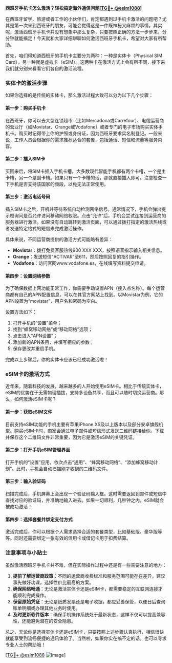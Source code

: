 **西班牙手机卡怎么激活？轻松搞定海外通信问题[[TG💪+ @esim1088](https://t.me/s/esim1088)]**

在西班牙留学、旅游或者工作的小伙伴们，肯定都遇到过手机卡激活的问题吧？尤其是第一次来到西班牙的朋友，可能会觉得这是一件既神秘又麻烦的事情。其实呢，激活西班牙手机卡并没有想象中那么复杂，只要按照正确的方法一步步来，分分钟就能搞定！今天就和大家详细聊聊如何激活西班牙手机卡，希望对大家有所帮助。

首先，咱们得知道西班牙的手机卡主要分为两种：一种是实体卡（Physical SIM Card），另一种就是虚拟卡（eSIM）。这两种卡在激活方式上会有所不同，接下来我们就分别来看看它们各自的激活流程。

### 实体卡的激活步骤

如果你选择的是传统的实体卡，那么激活过程大致可以分为以下几个步骤：

#### 第一步：购买手机卡
在西班牙，你可以去大型连锁超市（比如Mercadona或Carrefour）、电信运营商的营业厅（如Movistar、Orange或Vodafone）或者专门的电子市场购买实体手机卡。购买时记得带上你的护照或身份证，因为西班牙要求实名制登记。一般来说，工作人员会根据你的需求推荐适合的套餐，包括通话、短信和流量等服务内容。

#### 第二步：插入SIM卡
买回来后，将SIM卡插入手机卡槽。大多数现代智能手机都有两个卡槽，一个是主卡槽，另一个是副卡槽。如果只有一个卡槽的话，那就直接插入即可。注意检查一下手机是否支持该国家的频段，以免无法正常使用。

#### 第三步：激活电话号码
插入SIM卡之后，开机并等待系统自动检测网络信号。通常情况下，手机会弹出提示框询问是否允许访问移动网络权限。点击“允许”后，手机会尝试连接到运营商的服务器进行激活。如果没有自动跳转到激活页面，可以通过拨打指定的激活热线或者发送特定格式的短信来完成激活操作。

具体来说，不同运营商提供的激活方式可能略有差异：
- **Movistar**：拨打免费客服热线900 XXX XXX，按照语音指示输入相关信息。
- **Orange**：发送短信“ACTIVAR”至611，然后按照回复的指引操作。
- **Vodafone**：访问官网www.vodafone.es，在线填写资料提交申请。

#### 第四步：设置网络参数
为了确保数据上网功能正常工作，你需要手动设置APN（接入点名称）。每个运营商都有自己的APN配置信息，可以在其官方网站上找到。以Movistar为例，它的APN设置为“movistar”，用户名和密码为空白。

设置方法如下：
1. 打开手机的“设置”菜单；
2. 找到“蜂窝移动网络”或“移动网络”选项；
3. 点击进入“APN设置”；
4. 添加新的APN条目，并填写相应的参数；
5. 保存更改并重启手机。

完成以上步骤后，你的实体卡应该已经成功激活啦！

### eSIM卡的激活方式

近年来，随着科技的发展，越来越多的人开始使用eSIM卡。相比于传统实体卡，eSIM的优势在于无需物理插拔，支持多设备共享，而且可以随时切换运营商。那么，如何激活eSIM卡呢？

#### 第一步：获取eSIM文件
目前支持eSIM功能的手机主要有苹果iPhone XS及以上版本以及部分安卓旗舰机型。购买eSIM卡时，商家会通过电子邮件或短信形式发送二维码链接给你。下载并保存这个二维码文件非常重要，因为它是激活eSIM的关键凭证。

#### 第二步：打开手机eSIM管理界面
打开手机的“设置”应用，依次点击“通用”、“蜂窝移动网络”、“添加蜂窝移动计划”。此时，手机会自动扫描刚才收到的二维码文件。

#### 第三步：输入验证码
扫描完成后，手机屏幕上会出现一个验证码输入框。这时需要返回到邮件或短信中查找对应的验证码，并准确地输入进去。如果一切顺利，几秒钟之内，eSIM就会被成功激活！

#### 第四步：选择套餐并绑定支付方式
激活完成后，你可以根据个人需求选择合适的套餐类型，比如基础版、豪华版等等。同时还需要绑定一张有效的信用卡或借记卡用于扣费结算。

### 注意事项与小贴士

虽然激活西班牙手机卡并不难，但在实际操作过程中还是有一些需要注意的地方：
1. **提前了解运营商政策**：不同的运营商收费标准和服务范围可能存在差异，建议事先做好功课，选择性价比最高的方案。
2. **确保网络畅通**：无论是激活实体卡还是eSIM卡，都需要稳定的互联网连接才能顺利完成操作。
3. **保留原始凭证**：无论是纸质发票还是电子收据，都应妥善保管，以便日后查询账单明细或办理其他业务时使用。
4. **及时更新软件版本**：确保手机操作系统处于最新状态，这样不仅可以提高兼容性，还能避免潜在的安全隐患。

总之，无论你是选择实体卡还是eSIM卡，只要按照上述步骤认真执行，相信很快就能享受到流畅便捷的通讯体验了。当然啦，如果你实在搞不定的话，也可以寻求专业人士的帮助哦！

[[TG💪+ @esim1088](https://t.me/s/esim1088) ![Image](https://i.postimg.cc/4NQfJmqS/Snipaste-2025-05-13-00-14-12.png)]